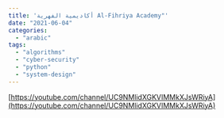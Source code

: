 ```yaml
---
title: 'أكاديمية الفهرية Al-Fihriya Academy"'
date: "2021-06-04"
categories:
  - "arabic"
tags:
  - "algorithms"
  - "cyber-security"
  - "python"
  - "system-design"
---
```


[https://youtube.com/channel/UC9NMlidXGKVIMMkXJsWRiyA](https://youtube.com/channel/UC9NMlidXGKVIMMkXJsWRiyA)
